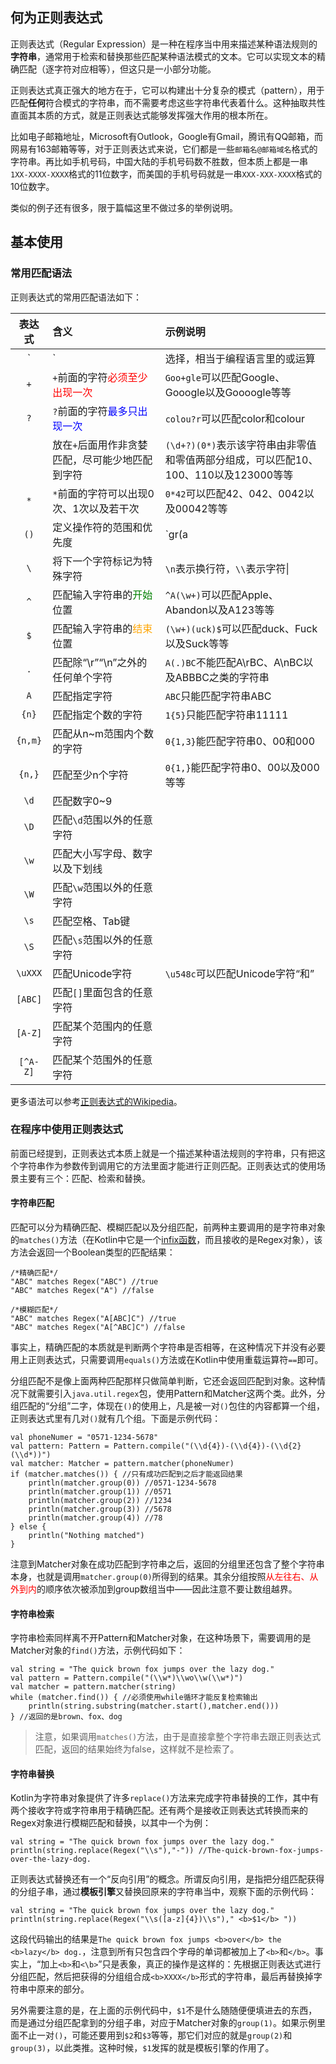 ## 何为正则表达式

正则表达式（Regular Expression）是一种在程序当中用来描述某种语法规则的**字符串**，通常用于检索和替换那些匹配某种语法模式的文本。它可以实现文本的精确匹配（逐字符对应相等），但这只是一小部分功能。

正则表达式真正强大的地方在于，它可以构建出十分复杂的模式（pattern），用于匹配**任何**符合模式的字符串，而不需要考虑这些字符串代表着什么。这种抽取共性直面其本质的方式，就是正则表达式能够发挥强大作用的根本所在。

比如电子邮箱地址，Microsoft有Outlook，Google有Gmail，腾讯有QQ邮箱，而网易有163邮箱等等，对于正则表达式来说，它们都是一些`邮箱名@邮箱域名`格式的字符串。再比如手机号码，中国大陆的手机号码数不胜数，但本质上都是一串`1XX-XXXX-XXXX`格式的11位数字，而美国的手机号码就是一串`XXX-XXX-XXXX`格式的10位数字。

类似的例子还有很多，限于篇幅这里不做过多的举例说明。

## 基本使用

### 常用匹配语法

正则表达式的常用匹配语法如下：

|表达式|含义|示例说明|
|:--:|:--|:--|
|`|`|选择，相当于编程语言里的或运算|`a|b`可以匹配a或b|
|`+`|`+`前面的字符<font color=red>必须至少出现一次|`Goo+gle`可以匹配Google、Gooogle以及Goooogle等等|
|`?`|`?`前面的字符<font color=blue>最多只出现一次|`colou?r`可以匹配color和colour|
||放在`+`后面用作非贪婪匹配，尽可能少地匹配到字符|`(\d+?)(0*)`表示该字符串由非零值和零值两部分组成，可以匹配10、100、110以及123000等等|
|`*`|`*`前面的字符可以出现0次、1次以及若干次|`0*42`可以匹配42、042、0042以及00042等等|
|`()`|定义操作符的范围和优先度|`gr(a|e)y`可以匹配gray和grey，等价于`gray|grey`|
|`\`|将下一个字符标记为特殊字符|`\n`表示换行符，`\\`表示字符\|
|`^`|匹配输入字符串的<font color=green>开始</font>位置|`^A(\w+)`可以匹配Apple、Abandon以及A123等等|
|`$`|匹配输入字符串的<font color=orange>结束</font>位置|`(\w+)(uck)$`可以匹配duck、Fuck以及Suck等等|
|`.`|匹配除“\r”“\n”之外的任何单个字符|`A(.)BC`不能匹配A\rBC、A\nBC以及ABBBC之类的字符串|
|`A`|匹配指定字符|`ABC`只能匹配字符串ABC|
|`{n}`|匹配指定个数的字符|`1{5}`只能匹配字符串11111|
|`{n,m}`|匹配从n~m范围内个数的字符|`0{1,3}`能匹配字符串0、00和000|
|`{n,}`|匹配至少n个字符|`0{1,}`能匹配字符串0、00以及000等等|
|`\d`|匹配数字0~9||
|`\D`|匹配`\d`范围以外的任意字符||
|`\w`|匹配大小写字母、数字以及下划线||
|`\W`|匹配`\w`范围以外的任意字符||
|`\s`|匹配空格、Tab键||
|`\S`|匹配`\s`范围以外的任意字符||
|`\uXXX`|匹配Unicode字符|`\u548c`可以匹配Unicode字符“和”|
|`[ABC]`|匹配`[]`里面包含的任意字符||
|`[A-Z]`|匹配某个范围内的任意字符||
|`[^A-Z]`|匹配某个范围外的任意字符||

更多语法可以参考[正则表达式的Wikipedia](https://zh.wikipedia.org/wiki/%E6%AD%A3%E5%88%99%E8%A1%A8%E8%BE%BE%E5%BC%8F)。

### 在程序中使用正则表达式

前面已经提到，正则表达式本质上就是一个描述某种语法规则的字符串，只有把这个字符串作为参数传到调用它的方法里面才能进行正则匹配。正则表达式的使用场景主要有三个：匹配、检索和替换。

#### 字符串匹配

匹配可以分为精确匹配、模糊匹配以及分组匹配，前两种主要调用的是字符串对象的`matches()`方法（在Kotlin中它是一个[infix函数](Kotlin/func?id=infix函数实现dsl)，而且接收的是Regex对象），该方法会返回一个Boolean类型的匹配结果：

```
/*精确匹配*/
"ABC" matches Regex("ABC") //true
"ABC" matches Regex("A") //false

/*模糊匹配*/
"ABC" matches Regex("A[ABC]C") //true
"ABC" matches Regex("A[^ABC]C") //false
```

事实上，精确匹配的本质就是判断两个字符串是否相等，在这种情况下并没有必要用上正则表达式，只需要调用`equals()`方法或在Kotlin中使用重载运算符`==`即可。

分组匹配不是像上面两种匹配那样只做简单判断，它还会返回匹配到对象。这种情况下就需要引入`java.util.regex`包，使用Pattern和Matcher这两个类。此外，分组匹配的“分组”二字，体现在`()`的使用上，凡是被一对`()`包住的内容都算一个组，正则表达式里有几对`()`就有几个组。下面是示例代码：

```
val phoneNumer = "0571-1234-5678"
val pattern: Pattern = Pattern.compile("(\\d{4})-(\\d{4})-(\\d{2}(\\d*))")
val matcher: Matcher = pattern.matcher(phoneNumer)
if (matcher.matches()) { //只有成功匹配到之后才能返回结果
    println(matcher.group(0)) //0571-1234-5678
    println(matcher.group(1)) //0571
    println(matcher.group(2)) //1234
    println(matcher.group(3)) //5678
    println(matcher.group(4)) //78
} else {
    println("Nothing matched")
}
```

注意到Matcher对象在成功匹配到字符串之后，返回的分组里还包含了整个字符串本身，也就是调用`matcher.group(0)`所得到的结果。其余分组按照<font color=red>从左往右、从外到内</font>的顺序依次被添加到group数组当中——因此注意不要让数组越界。

#### 字符串检索

字符串检索同样离不开Pattern和Matcher对象，在这种场景下，需要调用的是Matcher对象的`find()`方法，示例代码如下：

```
val string = "The quick brown fox jumps over the lazy dog."
val pattern = Pattern.compile("(\\w*)\\wo\\w(\\w*)")
val matcher = pattern.matcher(string)
while (matcher.find()) { //必须使用while循环才能反复检索输出
    println(string.substring(matcher.start(),matcher.end()))
} //返回的是brown、fox、dog
```

>注意，如果调用`matches()`方法，由于是直接拿整个字符串去跟正则表达式匹配，返回的结果始终为false，这样就不是检索了。

#### 字符串替换

Kotlin为字符串对象提供了许多`replace()`方法来完成字符串替换的工作，其中有两个接收字符或字符串用于精确匹配。还有两个是接收正则表达式转换而来的Regex对象进行模糊匹配和替换，以其中一个为例：

```
val string = "The quick brown fox jumps over the lazy dog."
println(string.replace(Regex("\\s"),"-")) //The-quick-brown-fox-jumps-over-the-lazy-dog.
```

正则表达式替换还有一个“反向引用”的概念。所谓反向引用，是指把分组匹配获得的分组子串，通过**模板引擎**又替换回原来的字符串当中，观察下面的示例代码：

```
val string = "The quick brown fox jumps over the lazy dog."
println(string.replace(Regex("\\s([a-z]{4})\\s")," <b>$1</b> "))
```

这段代码输出的结果是`The quick brown fox jumps <b>over</b> the <b>lazy</b> dog.`，注意到所有只包含四个字母的单词都被加上了`<b>`和`</b>`。事实上，“加上`<b>`和`<\b>`”只是表象，真正的操作是这样的：先根据正则表达式进行分组匹配，然后把获得的分组组合成` <b>XXXX</b> `形式的字符串，最后再替换掉字符串中原来的部分。

另外需要注意的是，在上面的示例代码中，`$1`不是什么随随便便填进去的东西，而是通过分组匹配拿到的分组子串，对应于Matcher对象的`group(1)`。如果示例里面不止一对`()`，可能还要用到`$2`和`$3`等等，那它们对应的就是`group(2)`和`group(3)`，以此类推。这种时候，`$1`发挥的就是模板引擎的作用了。